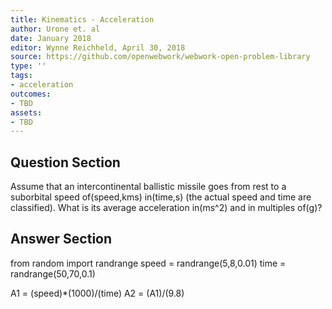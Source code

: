 ```yaml
---
title: Kinematics - Acceleration
author: Urone et. al
date: January 2018
editor: Wynne Reichheld, April 30, 2018
source: https://github.com/openwebwork/webwork-open-problem-library
type: ''
tags:
- acceleration
outcomes:
- TBD
assets:
- TBD
---
```


## Question Section 

Assume that an intercontinental ballistic missile goes from rest to a suborbital speed of(speed,kms) in(time,s) (the actual speed and time are classified). What is its average acceleration in(ms^2) and in multiples of(g)?

## Answer Section

from random import randrange
speed = randrange(5,8,0.01)
time = randrange(50,70,0.1)

A1 = (speed)*(1000)/(time)
A2 = (A1)/(9.8)